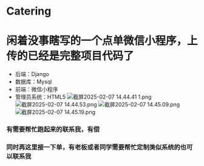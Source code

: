 # Catering

# 闲着没事瞎写的一个点单微信小程序，上传的已经是完整项目代码了
- 后端：Django
- 数据库：Mysql
- 前端：微信小程序
- 管理员系统：HTML5
![截屏2025-02-07 14.44.41 1.png](markdown-img/%E6%88%AA%E5%B1%8F2025-02-07%2014.44.41%201.png)
![截屏2025-02-07 14.44.53.png](markdown-img/%E6%88%AA%E5%B1%8F2025-02-07%2014.44.53.png)
![截屏2025-02-07 14.45.09.png](markdown-img/%E6%88%AA%E5%B1%8F2025-02-07%2014.45.09.png)
![截屏2025-02-07 14.45.19.png](markdown-img/%E6%88%AA%E5%B1%8F2025-02-07%2014.45.19.png)
### 有需要帮忙跑起来的联系我，有偿

### 同时再这里接一下单，有老板或者同学需要帮忙定制类似系统的也可以联系我